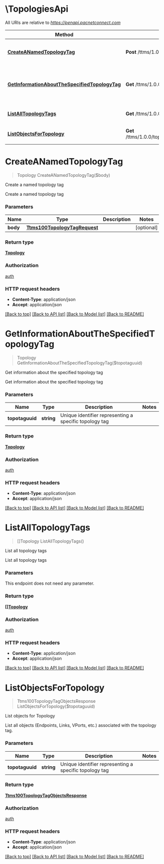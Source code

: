 # \TopologiesApi

All URIs are relative to *https://penapi.pacnetconnect.com*

Method | HTTP request | Description
------------- | ------------- | -------------
[**CreateANamedTopologyTag**](TopologiesApi.md#CreateANamedTopologyTag) | **Post** /ttms/1.0.0/topology_tag | Create a named topology tag
[**GetInformationAboutTheSpecifiedTopologyTag**](TopologiesApi.md#GetInformationAboutTheSpecifiedTopologyTag) | **Get** /ttms/1.0.0/topology_tag/{topotaguuid}/ | Get information about the specified topology tag
[**ListAllTopologyTags**](TopologiesApi.md#ListAllTopologyTags) | **Get** /ttms/1.0.0/topology_tag | List all topology tags
[**ListObjectsForTopology**](TopologiesApi.md#ListObjectsForTopology) | **Get** /ttms/1.0.0/topology_tag/{topotaguuid}/objects/ | List objects for Topology


# **CreateANamedTopologyTag**
> Topology CreateANamedTopologyTag($body)

Create a named topology tag

Create a named topology tag


### Parameters

Name | Type | Description  | Notes
------------- | ------------- | ------------- | -------------
 **body** | [**Ttms100TopologyTagRequest**](Ttms100TopologyTagRequest.md)|  | [optional] 

### Return type

[**Topology**](Topology.md)

### Authorization

[auth](../README.md#auth)

### HTTP request headers

 - **Content-Type**: application/json
 - **Accept**: application/json

[[Back to top]](#) [[Back to API list]](../README.md#documentation-for-api-endpoints) [[Back to Model list]](../README.md#documentation-for-models) [[Back to README]](../README.md)

# **GetInformationAboutTheSpecifiedTopologyTag**
> Topology GetInformationAboutTheSpecifiedTopologyTag($topotaguuid)

Get information about the specified topology tag

Get information about the specified topology tag


### Parameters

Name | Type | Description  | Notes
------------- | ------------- | ------------- | -------------
 **topotaguuid** | **string**| Unique identifier representing a specific topology tag | 

### Return type

[**Topology**](Topology.md)

### Authorization

[auth](../README.md#auth)

### HTTP request headers

 - **Content-Type**: application/json
 - **Accept**: application/json

[[Back to top]](#) [[Back to API list]](../README.md#documentation-for-api-endpoints) [[Back to Model list]](../README.md#documentation-for-models) [[Back to README]](../README.md)

# **ListAllTopologyTags**
> []Topology ListAllTopologyTags()

List all topology tags

List all topology tags


### Parameters
This endpoint does not need any parameter.

### Return type

[**[]Topology**](Topology.md)

### Authorization

[auth](../README.md#auth)

### HTTP request headers

 - **Content-Type**: application/json
 - **Accept**: application/json

[[Back to top]](#) [[Back to API list]](../README.md#documentation-for-api-endpoints) [[Back to Model list]](../README.md#documentation-for-models) [[Back to README]](../README.md)

# **ListObjectsForTopology**
> Ttms100TopologyTagObjectsResponse ListObjectsForTopology($topotaguuid)

List objects for Topology

List all objects (Endpoints, Links, VPorts, etc.) associated with the topology tag.


### Parameters

Name | Type | Description  | Notes
------------- | ------------- | ------------- | -------------
 **topotaguuid** | **string**| Unique identifier representing a specific topology tag | 

### Return type

[**Ttms100TopologyTagObjectsResponse**](Ttms100TopologyTagObjectsResponse.md)

### Authorization

[auth](../README.md#auth)

### HTTP request headers

 - **Content-Type**: application/json
 - **Accept**: application/json

[[Back to top]](#) [[Back to API list]](../README.md#documentation-for-api-endpoints) [[Back to Model list]](../README.md#documentation-for-models) [[Back to README]](../README.md)

